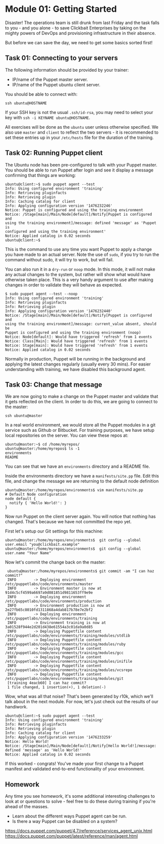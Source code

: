 # Module 01: Getting Started

Disaster! The operations team is still drunk from last Friday and the task falls
to you - and you alone - to save Clickbait Enterprises by taking on the mighty
powers of DevOps and provisioning infrastructure in their absence.

But before we can save the day, we need to get some basics sorted first!


## Task 01: Connecting to your servers

The following information should be provided by your trainer:
* IP/name of the Puppet master server.
* IP/name of the Puppet ubuntu client server.

You should be able to connect with:

    ssh ubuntu@HOSTNAME

If your SSH key is not the usual `.ssh/id-rsa`, you may need to select your key
with `ssh -i KEYNAME ubuntu@HOSTNAME`.

All exercises will be done as the `ubuntu` user unless otherwise specified. We
also use `master` and `client` to reflect the two servers - it is recommended to
set these entries up in your `/etc/hosts` file for the duration of the training.


## Task 02: Running Puppet client

The Ubuntu node has been pre-configured to talk with your Puppet master. You
should be able to run Puppet after login and see it display a message confirming
that things are working:

    ubuntu@client:~$ sudo puppet agent --test
    Info: Using configured environment 'training'
    Info: Retrieving pluginfacts
    Info: Retrieving plugin
    Info: Caching catalog for client
    Info: Applying configuration version '1476232246'
    Notice: Puppet is configured and using the training environment
    Notice: /Stage[main]/Main/Node[default]/Notify[Puppet is configured and
    using the training environment]/message: defined 'message' as 'Puppet is
    configured and using the training environment'
    Notice: Applied catalog in 0.02 seconds
    ubuntu@client:~$

This is the command to use any time you want Puppet to apply a change you have
made to an actual server. Note the use of `sudo`, if you try to run the command
without sudo, it will try to work, but will fail.

You can also run it in a `dry-run` or `noop` mode. In this mode, it will not
make any actual changes to the system, but rather will show what would have
otherwise taken place. This is a very handy argument to use after making changes
in order to validate they will behave as expected.

    $ sudo puppet agent --test --noop
    Info: Using configured environment 'training'
    Info: Retrieving pluginfacts
    Info: Retrieving plugin
    Info: Applying configuration version '1476232440'
    Notice: /Stage[main]/Main/Node[default]/Notify[Puppet is configured and
    using the training environment]/message: current_value absent, should be
    Puppet is configured and using the training environment (noop)
    Notice: Node[default]: Would have triggered 'refresh' from 1 events
    Notice: Class[Main]: Would have triggered 'refresh' from 1 events
    Notice: Stage[main]: Would have triggered 'refresh' from 1 events
    Notice: Applied catalog in 0.02 seconds

Normally in production, Puppet will be running in the background and applying
the latest changes regularly (usually every 30 mins). For easier understanding
with training, we have disabled this background agent.


## Task 03: Change that message

We are now going to make a change on the Puppet master and validate that it gets
reflected on the client. In order to do this, we are going to connect to the
master:

    ssh ubuntu@master

In a real world environment, we would store all the Puppet modules in a git
service such as Github or Bitbucket. For training purposes, we have setup
local repositories on the server. You can view these repos at:

    ubuntu@master:~$ cd /home/myrepos/
    ubuntu@master:/home/myrepos$ ls -1
    environments
    README

You can see that we have an `environments` directory and a README file.

Inside the environments directory we have a `manifests/site.pp` file. Edit this
file, and change the message we are returning to the default node definition

    ubuntu@master:/home/myrepos/environments$ vim manifests/site.pp
    # Default Node configuration
    node default {
      notify { 'Hello World!': }
    }

Now run Puppet on the client server again. You will notice that nothing has
changed. That's because we have not committed the repo yet.

First let's setup our Git settings for this machine:

    ubuntu@master:/home/myrepos/environments$  git config --global user.email "you@clickbait.example"
    ubuntu@master:/home/myrepos/environments$  git config --global user.name "Your Name"

Now let's commit the change back on the master:

     ubuntu@master:/home/myrepos/environments$ git commit -am "I can haz commit?"
     INFO   	 -> Deploying environment /etc/puppetlabs/code/environments/master
     INFO   	 -> Environment master is now at 91d4c5cf4599a6697a9d081851d9811653ff9e9e
     INFO   	 -> Deploying environment /etc/puppetlabs/code/environments/production
     INFO   	 -> Environment production is now at 2e27fb65c8010fd1311868a4dab817b78e7e2bf2
     INFO   	 -> Deploying environment /etc/puppetlabs/code/environments/training
     INFO   	 -> Environment training is now at 3a01528f944e2d201d438e61554a3c01da9a0d85
     INFO   	 -> Deploying Puppetfile content /etc/puppetlabs/code/environments/training/modules/stdlib
     INFO   	 -> Deploying Puppetfile content /etc/puppetlabs/code/environments/training/modules/ruby
     INFO   	 -> Deploying Puppetfile content /etc/puppetlabs/code/environments/training/modules/gcc
     INFO   	 -> Deploying Puppetfile content /etc/puppetlabs/code/environments/training/modules/inifile
     INFO   	 -> Deploying Puppetfile content /etc/puppetlabs/code/environments/training/modules/vcsrepo
     INFO   	 -> Deploying Puppetfile content /etc/puppetlabs/code/environments/training/modules/git
     [training 4eacb60] I can haz commit?
     1 file changed, 1 insertion(+), 1 deletion(-)

Wow, what was all that noise? That's been generated by r10k, which we'll talk
about in the next module. For now, let's just check out the results of our
handiwork.

    ubuntu@client:~$ sudo puppet agent --test
    Info: Using configured environment 'training'
    Info: Retrieving pluginfacts
    Info: Retrieving plugin
    Info: Caching catalog for client
    Info: Applying configuration version '1476233259'
    Notice: Hello World!
    Notice: /Stage[main]/Main/Node[default]/Notify[Hello World!]/message: defined 'message' as 'Hello World!'
    Notice: Applied catalog in 0.02 seconds

If this worked - congrats! You've made your first change to a Puppet manifest
and validated end-to-end functionality of your environment.


## Homework

Any time you see homework, it's some additional interesting challenges to look
at or questions to solve - feel free to do these during training if you're ahead
of the masses.

* Learn about the different ways Puppet agent can be run.
* Is there a way Puppet can be disabled on a system?

https://docs.puppet.com/puppet/4.7/reference/services_agent_unix.html
https://docs.puppet.com/puppet/latest/reference/man/agent.html
